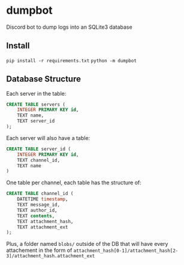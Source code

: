 # dumpbot
Discord bot to dump logs into an SQLite3 database

## Install
`pip install -r requirements.txt`
`python -m dumpbot`

## Database Structure
Each server in the table:
```sql
CREATE TABLE servers (
	INTEGER PRIMARY KEY id,
	TEXT name,
	TEXT server_id
);
```

Each server will also have a table:
```sql
CREATE TABLE server_id (
	INTEGER PRIMARY KEY id,
	TEXT channel_id,
	TEXT name
)
```

One table per channel, each table has the structure of:
```sql
CREATE TABLE channel_id (
	DATETIME timestamp,
	TEXT message_id,
	TEXT author_id,
	TEXT contents,
    TEXT attachment_hash,
	TEXT attachment_ext
);
```

Plus, a folder named `blobs/` outside of the DB that will have every attachement in the form of
`attachment_hash[0-1]/attachment_hash[2-3]/attachment_hash.attachment_ext`